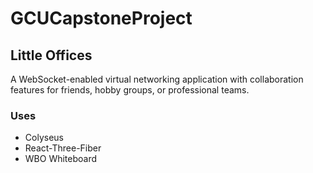 # GCUCapstoneProject

## Little Offices

A WebSocket-enabled virtual networking application with collaboration features for friends, hobby groups, or professional teams.

### Uses

- Colyseus
- React-Three-Fiber
- WBO Whiteboard